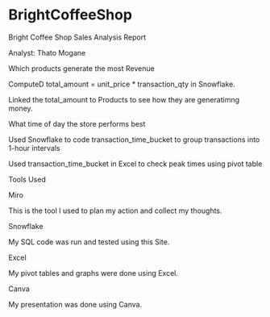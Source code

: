 # BrightCoffeeShop
Bright Coffee Shop Sales Analysis Report 

Analyst: Thato Mogane 

 

Which products generate the most Revenue 

ComputeD total_amount = unit_price * transaction_qty in Snowflake. 

Linked the total_amount to Products to see how they are generatimng money. 

What time of day the store performs best 

 Used Snowflake to code transaction_time_bucket to group transactions into 1-hour intervals 

Used transaction_time_bucket in Excel to check peak times using pivot table  

 

Tools Used 

Miro 

This is the tool I used to plan my action and collect my thoughts. 

Snowflake 

 My SQL code was run and tested using this Site.   

Excel 

 My pivot tables and graphs were done using Excel. 

Canva  

 My presentation was done using Canva. 
